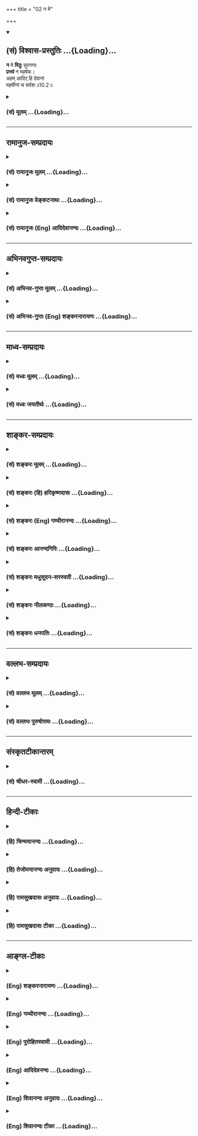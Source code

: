 +++
title = "02 न मे"

+++
<div class="js_include" newlevelforh1="2" title="(सं) विश्वास-प्रस्तुतिः" unfilled url="/purANam_vaiShNavam/mahAbhAratam/06-bhIShma-parva/03-bhagavad-gItA-parva/saMskRtam/vishvAsa-prastutiH/10_vibhUti-vistAra-yoga/02_na_me.md">
<details open><summary><h2>(सं) विश्वास-प्रस्तुतिः ...{Loading}...</h2></summary>

**न** मे **विदुः** सुरगणाः  
**प्रभवं** न महर्षयः।  
अहम् आदिर् हि देवानां  
महर्षीणां च सर्वशः॥10.2॥
</details>
</div>
<div class="js_include collapsed" newlevelforh1="3" title="(सं) मूलम्" unfilled url="/purANam_vaiShNavam/mahAbhAratam/06-bhIShma-parva/03-bhagavad-gItA-parva/saMskRtam/mUlam/10_vibhUti-vistAra-yoga/02_na_me.md">
<details><summary><h3>(सं) मूलम् ...{Loading}...</h3></summary>

न मे विदुः सुरगणाः प्रभवं न महर्षयः।  
अहमादिर्हि देवानां महर्षीणां च सर्वशः।।10.2।।
</details>
</div>


_________________
## रामानुज-सम्प्रदायः
<div class="js_include collapsed" newlevelforh1="3" title="(सं) रामानुजः मूलम्" unfilled url="/purANam_vaiShNavam/mahAbhAratam/06-bhIShma-parva/03-bhagavad-gItA-parva/saMskRtam/rAmAnujaH/mUlam/10_vibhUti-vistAra-yoga/02_na_me.md">
<details><summary><h3>(सं) रामानुजः मूलम् ...{Loading}...</h3></summary>

।।10.2।।**सुरगणा महर्षयः** च अतीन्द्रियार्थदर्शिनः अधिकतरज्ञाना अपि **मे
प्रभवं** प्रभावं **न विदुः;** मम नामकर्मस्वरूपस्वभावादिकं न जानन्ति। यतः
तेषां **देवानां महर्षीणां च सर्वशः** अहम् आदिः; तेषां स्वरूपस्य
ज्ञानशक्त्यादेः च अहम् एव आदिःतेषां
देवत्वदेवऋषित्वादिहेतुभूतपुण्यानुगुणं मया दत्तं ज्ञानं परिमितम्; अतः ते
परिमितज्ञानाः मत्स्वरूपकादिकं यथावत् न जानन्ति। तद् एतद्
देवाद्यचिन्त्यस्वरूपयाथात्म्यविषयज्ञानं
भक्त्युत्पत्तिविरोधिपापविमोचनोपायम् आह --

</details>
</div>
<div class="js_include collapsed" newlevelforh1="3" title="(सं) रामानुजः वेङ्कटनाथः" unfilled url="/purANam_vaiShNavam/mahAbhAratam/06-bhIShma-parva/03-bhagavad-gItA-parva/saMskRtam/rAmAnujaH/venkaTanAthaH/10_vibhUti-vistAra-yoga/02_na_me.md">
<details><summary><h3>(सं) रामानुजः वेङ्कटनाथः ...{Loading}...</h3></summary>

  
  
।।10.2।। वक्ष्यमाणस्य ज्ञानस्यातिदुर्लभत्वमादरणीयतरत्वायोच्यते -- न मे
विदुः इति श्लोकेन। सुरगणाःमहर्षयः इत्याभ्यां
प्रतिषेधौपयिकप्रतिषेध्यसम्भावनास्थलप्रदर्शनमित्यभिप्रायेणोक्तंअतीन्द्रियार्थदर्शिनोऽधिकतरज्ञाना
अपीति। प्रभावगोचरवेदनमत्र निषिध्यते न तु प्रभावः विशिष्टनिषेधे गौरवात्;
कर्माधीनोत्पत्तेरभावादेव तद्वेदनस्य निषेद्धुमयुक्तत्वात्; अनन्तरं चयो
माम् \[10।3\] इति प्रभावज्ञानमेवोच्यते; न तु जन्मज्ञानम्;अजम् इत्येव
वचनात् अत एवावताररहस्यविषयत्वमपि नात्रान्वितम्; प्रपञ्चितं च तत्प्रागेव
इह त्वन्यत्प्रपञ्च्यते ततश्चात्र देवर्षिभिरप्यवेद्यः ईश्वरे विद्यमानश्च
प्रभवः -- प्रकर्षेण सत्ता प्रभाव एव
भवितुमर्हतीत्यभिप्रायेणप्रभावमित्युक्तम्। प्रभावं विविच्याह -- मम
नामेति। जन्मविषयत्वे हेतुरनन्वित इत्यभिप्रायेणयत इत्यनेन हिशब्दस्य
हेतुपरता दर्शिता। सर्वशः इति न देवादीनां कात्स्न्र्यमात्रं विवक्षितं;
तस्य बहुवचनासङ्कोचादपि सिद्धेः अतस्तदभिप्रेतं व्यञ्जयति -- तेषां
स्वरूपस्येत्यादिना। कथमसौ प्रभावापरिज्ञानहेतुरिति शङ्कायामभिप्रेतं
हेतुत्वप्रकारं विशदयति -- तेषां देवत्वेति। वैषम्यनैर्घृण्यपरिहाराय
परिमितत्वसिद्धये च पुण्यानुगुणत्वकथनम्। को अद्धा वेद क इह प्रवोचत्। कुत
आ जाता कुत इयं विसृष्टिः। अर्वाग्देवा अस्य विसर्जनाय। अथा को वेद यत
आबभूव इयं विसृष्टिर्यत आबभूव। यदि वा दधे यदि वा न। यो अस्याध्यक्षः परमे
व्योमन्। सो अङ्ग वेद यदि वा न वेद \[ऋक्सं.8।7।17तै.ब्रा.2।8।9।76\]
इत्यादिश्रुत्यभिप्रायेणाह -- अत इति। यन्न देवा न मुनयो न चाहं न च शङ्करः।
जानन्ति परमेशस्य तद्विष्णोः परमं पदम् \[वि.पु.1।9।53\] इत्यादिस्मृतिश्च
द्रष्टव्या।  
  

</details>
</div>
<div class="js_include collapsed" newlevelforh1="3" title="(सं) रामानुजः (Eng) आदिदेवानन्दः" unfilled url="/purANam_vaiShNavam/mahAbhAratam/06-bhIShma-parva/03-bhagavad-gItA-parva/saMskRtam/rAmAnujaH/english/AdidevAnandaH/10_vibhUti-vistAra-yoga/02_na_me.md">
<details><summary><h3>(सं) रामानुजः (Eng) आदिदेवानन्दः ...{Loading}...</h3></summary>

10.2 However supernatural the vision and however great the knowledge of the host of the gods and the wise seers may be, they cannot comprehend My powers. They do not know My name, actions, essence, attributes etc.,
for the reason that I am the source in every way of these gods and great seers. I am the source of their nature and knowledge, power etc. The knowledge given to them by Me according to their meritorious deeds constitutes the cause of their being gods, the great seers etc. That knowledge is limited. Thus, they have limited knowledge and do not know the real nature of My essence. Sri Krsna proceeds to explain that knowledge about His real nature, which is beyond the grasp of gods etc.,
and which is the means for release from the evil that stands in the way of the rise of devotion.

</details>
</div>


_________________
## अभिनवगुप्त-सम्प्रदायः
<div class="js_include collapsed" newlevelforh1="3" title="(सं) अभिनव-गुप्तः मूलम्" unfilled url="/purANam_vaiShNavam/mahAbhAratam/06-bhIShma-parva/03-bhagavad-gItA-parva/saMskRtam/abhinava-guptaH/mUlam/10_vibhUti-vistAra-yoga/02_na_me.md">
<details><summary><h3>(सं) अभिनव-गुप्तः मूलम् ...{Loading}...</h3></summary>

।।10.1 -- 10.5।। प्राक्तनैर्नवभिरध्यायैर्य एवार्थो लक्षितः; स एव
प्रतिपदपाठैरस्मिन्नध्याये प्रतायते। तथा चाह -- भूय एव इति। उक्तमेवार्थं
स्फुटीकर्तुं +++(;N;K विस्पष्टीकर्तुं)+++ पुनः कथ्यमानं श्रृण्विति। अर्जुनोऽपि
एवमेवाभिधास्यति भूयः कथय +++(X; 18)+++ इति। इत्यध्यायतात्पर्यम्। शिष्टं
निगदव्याख्यातमिति ( -- व्याख्यानमिति) किं पुनरुक्तेन सन्दिग्धं तु
निर्णेष्यते। भूय इत्यादि पृथग्विधा इत्यन्तम्। असंमोहः उत्साहः।

</details>
</div>
<div class="js_include collapsed" newlevelforh1="3" title="(सं) अभिनव-गुप्तः (Eng) शङ्करनारायणः" unfilled url="/purANam_vaiShNavam/mahAbhAratam/06-bhIShma-parva/03-bhagavad-gItA-parva/saMskRtam/abhinava-guptaH/english/shankaranArAyaNaH/10_vibhUti-vistAra-yoga/02_na_me.md">
<details><summary><h3>(सं) अभिनव-गुप्तः (Eng) शङ्करनारायणः ...{Loading}...</h3></summary>

10.2 See Comment under 10.5

</details>
</div>


_________________
## माध्व-सम्प्रदायः
<div class="js_include collapsed" newlevelforh1="3" title="(सं) मध्वः मूलम्" unfilled url="/purANam_vaiShNavam/mahAbhAratam/06-bhIShma-parva/03-bhagavad-gItA-parva/saMskRtam/madhvaH/mUlam/10_vibhUti-vistAra-yoga/02_na_me.md">
<details><summary><h3>(सं) मध्वः मूलम् ...{Loading}...</h3></summary>

।।10.2।। प्रभवं प्रभावं; मदीयां जगदुत्पत्तिं वा।
तद्वशत्वात्तस्येत्युच्यते। यद्यस्ति तर्हि देवादधोऽपि जानन्ति;
सर्वज्ञत्वात् अतो नास्तीति भावः। अहमादिर्हि इति तूत्पत्तिरपि यस्य वशा;
कुतस्तस्य जनिरिति ज्ञापनार्थम्। अहं सर्वस्य जगतः प्रभवः प्रलयः \[7।6\]
इति चोक्तम्। उक्तं चैतत्सर्वमन्यत्रापि। को अद्धा वेद क इह प्रवोचत्कुत आ
जाता कुत इयं विसृष्टिः। अर्वाग्देवा अस्य विसर्जनेनाथा को वेद यत आ बभूव
\[ऋक्सं.8।7।17।6तै.ब्रा.2।89\] इति न तत्प्रभावमृषयश्च देवा विदुः
कुतोऽन्येऽल्पधृतिप्रमाणाः इति ऋग्वेदखिलेषु। अन्यस्त्वर्थोयो मामजं
\[10।3\] इति वाक्यादेव ज्ञायते।

</details>
</div>
<div class="js_include collapsed" newlevelforh1="3" title="(सं) मध्वः जयतीर्थः" unfilled url="/purANam_vaiShNavam/mahAbhAratam/06-bhIShma-parva/03-bhagavad-gItA-parva/saMskRtam/madhvaH/jayatIrthaH/10_vibhUti-vistAra-yoga/02_na_me.md">
<details><summary><h3>(सं) मध्वः जयतीर्थः ...{Loading}...</h3></summary>

।।10.2।। प्रभवशब्दः केनचित्सामर्थ्यमात्रवाचित्वेन व्याख्यातः; अन्येन तु
भगवदुत्पत्तिवाचित्वेन; तदुभयमङ्गीकुर्वन्नधिकमपि विवक्षुराह --
**प्रभवमि**ति। मदीयामुत्पत्तिमिति सम्बन्धः। जगदुत्पत्तिर्म इति कथं
विशेष्यते इत्यत आह -- **तदि**ति। जगदुत्पत्तिरिति वर्तते। एवं तर्हि
भगवत्प्रभाववज्जगदुपत्तिवच्च भगवदुत्पत्तिरस्त्येव; किन्तु
दुर्ज्ञानैवेत्यापन्नमित्यत आह -- **यदी**ति। भगवदुत्पत्तिरिति शेषः।
सर्वज्ञत्वात् सामान्यत इति शेषः। ततः परं न च सामान्यतोऽपि
जानन्तीत्यध्याहारः। अतः सर्वथाऽनुपलम्भात्। प्रभावादिकं तु विशेषत एव न
जानन्ति; न तु सामान्यतोऽपीति भावः। ननु
भगवदुत्पत्तेरभावश्चेदत्राभिप्रेतस्तदाअहमादिर्हि इति हेतुवचनं न
सङ्गच्छते। अत्र हि देवादयोऽर्वाक्तना मया सृष्टाः कथं पूर्वतनीमुत्पत्तिं
जानीयुः इति प्रतीयत इत्यत आह -- **अहमि**ति। अपिशब्दोऽध्याहृतेन
सर्वस्येत्यनेन सम्बध्यते। कुतः जनकात्। नन्वत्र
सर्वस्याप्युत्पत्तिर्भगवदधीनेति नोच्यते किन्तु देवादीनामेव; तत्कथमनेन
कारणाभावः सिध्यति इति चेत्; न देवादिशब्दस्योपलक्षणार्थत्वात्। तत्कुत
इत्यत आह -- **अहमि**ति। उक्तमर्थत्रयमुपपादयति -- **उक्तं चे**तिं। इयं
विसृष्टिर्विविधा जगत्सृष्टिः कुतः कारणादाजातेति कः पुरुषः कुतः
प्रमाणादद्धा वेद कश्चेह लोके प्रावोचत् न कोऽपि कुतश्चित्। यतो देवा
अस्येश्वरस्य विसर्जनेन निष्प्रभा अर्वाचीनाः। सर्वथाऽप्यज्ञाने तदभावः
स्यादित्यत उक्तं; अथान्यत् यतो यस्मात् इयमा बभूव स कः
प्रजापतिर्भगवानद्धा वेदेत्यर्थः। न तत्प्रभावमित्यत्राद्धेति द्रष्टव्यम्।
अत एव व्युत्क्रमः। प्रमाणं प्रमा। अन्यस्त्वर्थो भगवतो जन्माभावः।

</details>
</div>


_________________
## शाङ्कर-सम्प्रदायः
<div class="js_include collapsed" newlevelforh1="3" title="(सं) शङ्करः मूलम्" unfilled url="/purANam_vaiShNavam/mahAbhAratam/06-bhIShma-parva/03-bhagavad-gItA-parva/saMskRtam/shankaraH/mUlam/10_vibhUti-vistAra-yoga/02_na_me.md">
<details><summary><h3>(सं) शङ्करः मूलम् ...{Loading}...</h3></summary>

।।10.2।। --,**न मे विदुः** न जानन्ति **सुरगणाः** ब्रह्मादयः। किं ते न
विदुः मम **प्रभवं** प्रभावं प्रभुशक्त्यतिशयम्; अथवा प्रभवं प्रभवनम्
उत्पत्तिम्। नापि **महर्षयः** भृग्वादयः विदुः। कस्मात् ते न
विदुरित्युच्यते -- **अहम् आदिः** कारणं हि यस्मात् **देवानां महर्षीणां च
सर्वशः** सर्वप्रकारैः।। किञ्च --,

</details>
</div>
<div class="js_include collapsed" newlevelforh1="3" title="(सं) शङ्करः (हि) हरिकृष्णदासः" unfilled url="/purANam_vaiShNavam/mahAbhAratam/06-bhIShma-parva/03-bhagavad-gItA-parva/saMskRtam/shankaraH/hindI/harikRShNadAsaH/10_vibhUti-vistAra-yoga/02_na_me.md">
<details><summary><h3>(सं) शङ्करः (हि) हरिकृष्णदासः ...{Loading}...</h3></summary>

।।10.2।। मैं ( ऐसा ) किसलिये कहता हूँ सो बतलाते हैं --, ब्रह्मादि देवता
मेरे प्रभवको यानी अतिशय प्रभुत्वशक्तिको अथवा प्रभव यानी मेरी उत्पत्तिको
नहीं जानते और भृगु आदि महर्षि भी ( मेरे प्रभवको ) नहीं जानते। वे किस
कारणसे नहीं जानते सो कहते हैं --,, क्योंकि देवोंका और महर्षियोंका सब
प्रकारसे मैं ही आदि -- मूल कारण हूँ।  
  
,

</details>
</div>
<div class="js_include collapsed" newlevelforh1="3" title="(सं) शङ्करः (Eng) गम्भीरानन्दः" unfilled url="/purANam_vaiShNavam/mahAbhAratam/06-bhIShma-parva/03-bhagavad-gItA-parva/saMskRtam/shankaraH/english/gambhIrAnandaH/10_vibhUti-vistAra-yoga/02_na_me.md">
<details><summary><h3>(सं) शङ्करः (Eng) गम्भीरानन्दः ...{Loading}...</h3></summary>

10.2 Na sura-sanah, neither the gods-Brahma and others; viduh,
know;-what do they not know;-me, My; prabhavam (prabhavam), majesty,
abundance of lordly power-or, derived in the sense of 'coming into
being', it means origin. Nor even the maharsayah, great sages, Bhrgu and
others \[Bhrgu, Marici, Atri, Pulastya, Pulaha, Kratu and
Vasistha.-Tr.\] devanam, of the gods; ca, and; maharsinam, of the great
sages. Besides,

</details>
</div>
<div class="js_include collapsed" newlevelforh1="3" title="(सं) शङ्करः आनन्दगिरिः" unfilled url="/purANam_vaiShNavam/mahAbhAratam/06-bhIShma-parva/03-bhagavad-gItA-parva/saMskRtam/shankaraH/AnandagiriH/10_vibhUti-vistAra-yoga/02_na_me.md">
<details><summary><h3>(सं) शङ्करः आनन्दगिरिः ...{Loading}...</h3></summary>

।।10.2।। कश्चिदन्योऽपि परमं वचो मह्यं वक्ष्यति तेन च मम तत्त्वज्ञानं
भविष्यत्यतो भगवद्वचनमकिंचित्करमिति शङ्कित्वा परिहरति --
**किमर्थमित्यादिना।** इन्द्रादयो भृग्वादयश्च भगवत्प्रभावं न
विदन्तीत्यत्र प्रश्नपूर्वकं हेतुमाह -- **कस्मादिति।**
निमित्तत्वेनोपादानत्वेन च यतो देवादीनां भगवानेव हेतुरतस्तद्विकारास्ते न
तस्य प्रभावं विदुरित्यर्थः।

</details>
</div>
<div class="js_include collapsed" newlevelforh1="3" title="(सं) शङ्करः मधुसूदन-सरस्वती" unfilled url="/purANam_vaiShNavam/mahAbhAratam/06-bhIShma-parva/03-bhagavad-gItA-parva/saMskRtam/shankaraH/madhusUdana-sarasvatI/10_vibhUti-vistAra-yoga/02_na_me.md">
<details><summary><h3>(सं) शङ्करः मधुसूदन-सरस्वती ...{Loading}...</h3></summary>

।।10.2।। प्राग्बहुधोक्तमेव किमर्थं पुनर्वक्ष्यसीत्यत आह -- प्रभवं प्रभावं
प्रभुशक्त्यतिशयं; प्रभवनमुत्पत्तिमनेकविभूतिभिराविर्भावं वा। सुरगणा
इन्द्रादयो महर्षयश्च भृग्वादयः सर्वज्ञा अपि न मे विदुः। तेषां तदज्ञाने
हेतुमाह -- अहं हि यस्मात्सर्वेषां देवानां महर्षीणां च सर्वशः सर्वैः
प्रकारैरुत्पादकत्वेन बुद्ध्यादिप्रवर्तकत्वेन च निमित्तत्वेनोपादानत्वेन
चेति वा कारणम्। अतो मद्विकारास्ते मत्प्रभावं न जानन्तीत्यर्थः।

</details>
</div>
<div class="js_include collapsed" newlevelforh1="3" title="(सं) शङ्करः नीलकण्ठः" unfilled url="/purANam_vaiShNavam/mahAbhAratam/06-bhIShma-parva/03-bhagavad-gItA-parva/saMskRtam/shankaraH/nIlakaNThaH/10_vibhUti-vistAra-yoga/02_na_me.md">
<details><summary><h3>(सं) शङ्करः नीलकण्ठः ...{Loading}...</h3></summary>

।।10.2।। दुर्ज्ञेयत्वाच्च मत्स्वरूपस्याहं त्वां ब्रवीमीत्याह -- **न मे
इति।** प्रभवं प्रकृष्टं भवमैश्वर्यं वियदादिसृष्टिसामर्थ्यं न विदुः। तत्र
हेतुराह अहमिति। अयं भावः -- देहोत्पत्त्यनन्तरं हि देवादीनां
बुद्ध्यादिलाभो न चार्वाचीनैर्बुद्ध्यादिभिः स्वोत्पत्तिप्राक्कालीनोऽर्थः
परिच्छेत्तुं शक्यत इति। पदार्थः स्पष्टः।

</details>
</div>
<div class="js_include collapsed" newlevelforh1="3" title="(सं) शङ्करः धनपतिः" unfilled url="/purANam_vaiShNavam/mahAbhAratam/06-bhIShma-parva/03-bhagavad-gItA-parva/saMskRtam/shankaraH/dhanapatiH/10_vibhUti-vistAra-yoga/02_na_me.md">
<details><summary><h3>(सं) शङ्करः धनपतिः ...{Loading}...</h3></summary>

।।10.2।। ननु किमर्थं वक्ष्यसि त्वया वक्ष्यमाणस्य
सुरादिभिर्ज्ञातत्वात्ततएव ममापि ज्ञानसंभवादितिचेत्तत्राह -- नेति। मे मम
प्रभवं पभूत्वातिशयं उत्पत्तिं वा सुरराणा इन्द्रादयो न विदुः न जानन्ति।
नापि भृग्वादयो महर्षयः। कुत इत्याह। हि यस्मातहं देवानां महर्षीणां च
सर्वशः सर्वप्रकारैरुपादानत्वादिभिरादिः कारणं तत्मादित्यर्थः।

</details>
</div>


_________________
## वल्लभ-सम्प्रदायः
<div class="js_include collapsed" newlevelforh1="3" title="(सं) वल्लभः मूलम्" unfilled url="/purANam_vaiShNavam/mahAbhAratam/06-bhIShma-parva/03-bhagavad-gItA-parva/saMskRtam/vallabhaH/mUlam/10_vibhUti-vistAra-yoga/02_na_me.md">
<details><summary><h3>(सं) वल्लभः मूलम् ...{Loading}...</h3></summary>

।।10.2।। उक्तस्यापि पुनः परमतया कथने दुर्विज्ञेयत्वं हेतुमाह -- न मे
विदुरिति। प्रभवं योगवैभवं जन्मादिकं वा महर्षयः अतीन्द्रियार्थदर्शिनोऽपि
हि यतस्तेषामादिरहं इत्यतो न विदुः अर्वाचीनाः; नहि जन्यो जनकस्यादिं
जानाति।

</details>
</div>
<div class="js_include collapsed" newlevelforh1="3" title="(सं) वल्लभः पुरुषोत्तमः" unfilled url="/purANam_vaiShNavam/mahAbhAratam/06-bhIShma-parva/03-bhagavad-gItA-parva/saMskRtam/vallabhaH/puruShottamaH/10_vibhUti-vistAra-yoga/02_na_me.md">
<details><summary><h3>(सं) वल्लभः पुरुषोत्तमः ...{Loading}...</h3></summary>

  
  
।।10.2।। अथ स्वकृपां विना अस्योक्तस्वस्वरूपस्यातिदुर्ज्ञेयत्वेन
दुर्लभत्वमाह -- न म इति। मे मम प्रभवं प्रकृष्टं भवं जन्म --
प्रादुर्भावमिति यावत् -- सुरगणा ब्रह्मेन्द्रादयो महर्षयो भृग्वादयो न
विदुः न जानन्ति। अहं देवानां ब्रह्मादीनां सर्वशः सर्वप्रकारैः
आधिदैविकत्वेन देवत्वेन च आदिर्मूलभूतः। च पुनस्तथैव महर्षीणाम्। हीति
निश्चयेन सन्देहाभावार्थं देवत्वात् ऋषित्वात् स्वमूलभूतत्वेन
ज्ञानमावश्यकं; तथापि भूभारहरणार्थं स्वरक्षार्थं धर्मरक्षार्थं
प्रादुर्भावं जानन्ति परं यदर्थं यद्रूपश्च प्रादुर्भावस्तं मत्कृपां विना
न जानन्तीति भावः।  
  

</details>
</div>


_________________
## संस्कृतटीकान्तरम्
<div class="js_include collapsed" newlevelforh1="3" title="(सं) श्रीधर-स्वामी" unfilled url="/purANam_vaiShNavam/mahAbhAratam/06-bhIShma-parva/03-bhagavad-gItA-parva/saMskRtam/shrIdhara-svAmI/10_vibhUti-vistAra-yoga/02_na_me.md">
<details><summary><h3>(सं) श्रीधर-स्वामी ...{Loading}...</h3></summary>

।।10.2।। उक्तस्यापि पुनर्वचने दुर्ज्ञेयत्वं हेतुमाह **-- न म इति**। मे मम
प्रकृष्टं भवं जन्मरहितस्यापि नानाविभूतिभिराविर्भावं सुरगणा अपि महर्षयो
भृग्वादयोऽपि न जानन्ति। तत्र हेतुःअहं हि देवानां महर्षीणां चादिः कारणम्;
सर्वशः सर्वप्रकारैरुत्पादकत्वेन बुद्ध्यादिप्रवर्तकत्वेन च। अतो मदनुग्रहं
विना मां केऽपि न जानन्तीत्यर्थः।

</details>
</div>


_________________
## हिन्दी-टीकाः
<div class="js_include collapsed" newlevelforh1="3" title="(हि) चिन्मयानन्दः" unfilled url="/purANam_vaiShNavam/mahAbhAratam/06-bhIShma-parva/03-bhagavad-gItA-parva/hindI/chinmayAnandaH/10_vibhUti-vistAra-yoga/02_na_me.md">
<details><summary><h3>(हि) चिन्मयानन्दः ...{Loading}...</h3></summary>

।।10.2।। जब कभी हम प्रत्यक्ष प्रमाण या अनुभव के द्वारा कोई ज्ञान प्राप्त
नहीं कर सकते हैं; तब हम उसे उस विषय के ज्ञाता पुरुषों से समझना चाहते
हैं। उन्हें आप्त पुरुष कहा जाता है। किन्तु ब्रह्मविद्या के क्षेत्र में
आत्मप्रशिक्षण की यह अप्रत्यक्ष विधि भी कठिन है; क्योंकि; भगवान् कहते
हैं; मेरी उत्पत्ति को न देवतागण जानते हैं और न महर्षिजन। बाद में; भगवान्
श्रीकृष्ण स्वयं ही स्पष्ट करेंगे कि महर्षि शब्द से उनका निश्चित अभिप्राय
क्या है। ये महर्षिगण पुराणों में बताये हुए भृगु आदि सप्त ऋषि नहीं है।
सप्त ऋषियों का दार्शनिक अर्थ निम्न प्रकार से है। जब अनन्तस्वरूप ब्रह्म
केवल आभासिक रूप से समष्टि बुद्धि (महत् तत्त्व) के साथ तादात्म्य को
प्राप्त कर अपना एक व्यक्तित्व प्रकट (अहंकार) करता है; तब वह स्वयं ही
स्वयं को; स्वयं के आनन्द के लिए इस विषयात्मक जगत् में प्रपेक्षित करता है
अथवा व्यक्त करता है। वास्तव में; ये भोग के विषय सूक्ष्म होते हैं;
जिन्हें तन्मात्रा कहते हैं। इन सबको पुराणों में सप्त ऋषि कह कर विभिन्न
नाम भी दिये गये हैं वे सप्तर्षि हैं महत् तत्त्व; अहंकार और
पंचतन्मात्राएं। पुराणों में इन्हें मानवीय रूप दे दिया गया है। संयुक्त
रूप में ये सप्तर्षि मनुष्य के बौद्धिक और मानसिक जीवन के तथा सृष्टि के
निमित्त और उपादान कारण के प्रतीक हैं। देव (सुर) शब्द का वाच्यार्थ स्वर्ग
के निवासी यहाँ अभिप्रेत नहीं है; यद्यपि वह अर्थ भी संभव है। देव शब्द
द्यु धातु से बनता है; जिसका अर्थ है प्रकाशित करना। अत हमारी
ज्ञानेन्द्रियाँ ही वे देव हैं; जो हमारे असंख्य अनुभवों के लिए विषयों को
प्रकाशित करते हैं। इसलिए यह कथन उचित ही है कि चिन्मय स्वरूप मैं सब
देवगणों तथा महर्षिजनों का आदिकारण हूँ। अर्थात् आत्मा हमारे स्थूल और
सूक्ष्म; शारीरिक और मानसिक जीवन का अधिष्ठान है। यद्यपि वे इस सत्य आत्मा
में ही स्थित रहते हैं; किन्तु वे मेरे प्रभव को नहीं जान सकते। चैतन्य
आत्मा हमारे हृदय में द्रष्टा के रूप में स्थित है; इसलिए वह इन्द्रियों का
दृश्य विषय; या मन की भावना अथवा बुद्धि के ज्ञान का विषय कदापि नहीं बन
सकता। तब क्या यह सत्य है कि सम्पूर्ण जगत् के आदिकारण इस आत्मा का ज्ञान और
अनुभव किसी को भी नहीं हो सकता है ऐसी आशंका को दूर करने के लिए भगवान्
कहते हैं --

</details>
</div>
<div class="js_include collapsed" newlevelforh1="3" title="(हि) तेजोमयानन्दः अनुवादः" unfilled url="/purANam_vaiShNavam/mahAbhAratam/06-bhIShma-parva/03-bhagavad-gItA-parva/hindI/tejomayAnandaH/anuvAdaH/10_vibhUti-vistAra-yoga/02_na_me.md">
<details><summary><h3>(हि) तेजोमयानन्दः अनुवादः ...{Loading}...</h3></summary>

।।10.2।। मेरी उत्पत्ति (प्रभव) को न देवतागण जानते हैं और न महर्षिजन;
क्योंकि मैं सब प्रकार से देवताओं और महर्षियों का भी आदिकारण हूँ।।

</details>
</div>
<div class="js_include collapsed" newlevelforh1="3" title="(हि) रामसुखदासः अनुवादः" unfilled url="/purANam_vaiShNavam/mahAbhAratam/06-bhIShma-parva/03-bhagavad-gItA-parva/hindI/rAmasukhadAsaH/anuvAdaH/10_vibhUti-vistAra-yoga/02_na_me.md">
<details><summary><h3>(हि) रामसुखदासः अनुवादः ...{Loading}...</h3></summary>

।।10.2।। मेरे प्रकट होनेको न देवता जानते हैं और न महर्षि; क्योंकि मैं सब
प्रकारसे देवताओं और महर्षियोंका आदि हूँ।

</details>
</div>
<div class="js_include collapsed" newlevelforh1="3" title="(हि) रामसुखदासः टीका" unfilled url="/purANam_vaiShNavam/mahAbhAratam/06-bhIShma-parva/03-bhagavad-gItA-parva/hindI/rAmasukhadAsaH/TIkA/10_vibhUti-vistAra-yoga/02_na_me.md">
<details><summary><h3>(हि) रामसुखदासः टीका ...{Loading}...</h3></summary>

।।10.2।।***व्याख्या --*न मे विदुः सुरगणाः प्रभवं न महर्षयः--**यद्यपि
देवताओंके शरीर, बुद्धि, लोक, सामग्री आदि सब दिव्य हैं, तथापि वे मेरे
प्रकट होनेको नहीं जानते। तात्पर्य है कि मेरा जो विश्वरूपसे प्रकट होना
है, मत्स्य, कच्छप आदि अवताररूपसे प्रकट होना है, सृष्टिमें क्रिया, भाव और
विभूतिरूपसे प्रकट होना है, ऐसे मेरे प्रकट होनेके उद्देश्यको, लक्ष्यको,
हेतुओंको देवता भी पूरापूरा नहीं जानते। मेरे प्रकट होनेको पूरा-पूरा जानना
तो दूर रहा, उनको तो मेरे दर्शन भी बड़ी कठिनतासे होते हैं। इसलिये वे मेरे
दर्शनके लिये हरदम लालायित रहते हैं (गीता 11। 52)। ऐसे ही जिन महर्षियोंने
अनेक ऋचाओंको, मन्त्रोंको, विद्याओंको, विलक्षणविलक्षण शक्तियोंको प्रकट
किया है, जो संसारसे ऊँचे उठे हुए हैं, जो दिव्य अनुभवसे युक्त हैं, जिनके
लिये कुछ करना, जानना और पाना बाकी नहीं रहा है, ऐसे तत्त्वज्ञ जीवन्मुक्त
महर्षि लोग भी मेरे प्रकट होनेको अर्थात् मेरे अवतारोंको, अनेक प्रकारकी
लीलाओंको, मेरे महत्त्वको पूरा-पूरा नहीं जानते। यहाँ भगवान्ने देवता और
महर्षि -- इन दोनोंका नाम लिया है। इसमें ऐसा मालूम देता है कि ऊँचे पदकी
दृष्टिसे देवताका नाम और ज्ञानकी दृष्टिसे महर्षिका नाम लिया गया है। इन
दोनोंका मेरे प्रकट होनेको न जाननेमें कारण यह है कि मैं देवताओँ और
महर्षियोंका सब प्रकारसे आदि हूँ-- **अहमादिर्हि देवानां महर्षीणां च
सर्वशः।** उनमें जो कुछ बुद्धि है, शक्ति है, सामर्थ्य है, पद है, प्रभाव
है, महत्ता है, वह सब उन्होंने मेरेसे ही प्राप्त की है। अतः मेरेसे
प्राप्त किये हुए प्रभाव, शक्ति, सामर्थ्य आदिसे वे मेरेको पूरा कैसे जान
सकते हैं; अर्थात् नहीं जान सकते। जैसे बालक जिस माँसे पैदा हुआ है, उस
माँके विवाहको और अपने शरीरके पैदा होनेको नहीं जानता; ऐसे ही देवता और
महर्षि मेरेसे ही प्रकट हुए हैं अतः वे मेरे प्रकट होनेको और अपने कारणको
नहीं जानते। कार्य अपने कारणमें लीन तो हो सकता है, पर उसको जान नहीं सकता।
ऐसे ही देवता और महर्षि मेरेसे उत्पन्न होनेसे, मेरा कार्य होनेसे कारणरूप
मेरेको नहीं जान सकते, प्रत्युत मेरेमें लीन हो सकते हैं। तात्पर्य यह हुआ
कि देवता और महर्षि भगवान्के आदिको, अन्तको और वर्तमानकी इयत्ताको अर्थात्
भगवान् ऐसे ही हैं, इतने ही अवतार लेते हैं -- इस माप-तौलको नहीं जान सकते।
कारण कि इन देवताओं और महर्षियोंके प्रकट होनेसे पहले भी भगवान्
ज्यों-के-त्यों ही थे और उनके लीन होनेपर भी भगवान् ज्यों-के-त्यों ही
रहेंगे। अतः जिनके शरीरोंका आदि और अन्त होता रहता है, वे देवता और महर्षि
अनादि-अनन्तको अर्थात् असीम परमात्माको अपनी सीमित बुद्धि, योग्यता,
सामर्थ्य आदिके द्वारा कैसे जान सकते हैं; असीमको अपनी सीमित बुद्धिके
अन्तर्गत कैसे ला सकते हैं; अर्थात् नहीं ला सकते। इसी अध्यायके चौदहवें
श्लोकमें अर्जुनने भी भगवान्से कहा है कि आपको देवता और दानव नहीं जानते;
क्योंकि देवताओंके पास भोग-सामग्रीकी और दानवोंके पास माया-शक्तिकी अधिकता
है। तात्पर्य है कि भोगोंमें लगे रहनेसे देवताओँको (मेरेको जाननेके लिये)
समय ही नहीं मिलता और माया-शक्तिसे छल-कपट करनेसे दानव मेरेको जान ही नहीं
सकते।  
  
***सम्बन्ध--***पूर्वश्लोकमें कहा गया कि देवता और महर्षिलोग भी भगवान्के
प्रकट होनेको सर्वथा नहीं जान सकते, तो फिर मनुष्य भगवान्को कैसे जानेगा और
उसका कल्याण कैसे होगा; इसका उपाय आगेके श्लोकमें बताते हैं।

</details>
</div>


_________________
## आङ्ग्ल-टीकाः
<div class="js_include collapsed" newlevelforh1="3" title="(Eng) शङ्करनारायणः" unfilled url="/purANam_vaiShNavam/mahAbhAratam/06-bhIShma-parva/03-bhagavad-gItA-parva/english/shankaranArAyaNaH/10_vibhUti-vistAra-yoga/02_na_me.md">
<details><summary><h3>(Eng) शङ्करनारायणः ...{Loading}...</h3></summary>

10.2. Neither the hosts of gods, nor the great seers know My origin.
For, I am the first, in every respect, among the gods and great seers.

</details>
</div>
<div class="js_include collapsed" newlevelforh1="3" title="(Eng) गम्भीरानन्दः" unfilled url="/purANam_vaiShNavam/mahAbhAratam/06-bhIShma-parva/03-bhagavad-gItA-parva/english/gambhIrAnandaH/10_vibhUti-vistAra-yoga/02_na_me.md">
<details><summary><h3>(Eng) गम्भीरानन्दः ...{Loading}...</h3></summary>

10.2 Neither the gods nor the great sages know My majesty. For, in all respects, I am the source of the gods and the great sages.

</details>
</div>
<div class="js_include collapsed" newlevelforh1="3" title="(Eng) पुरोहितस्वामी" unfilled url="/purANam_vaiShNavam/mahAbhAratam/06-bhIShma-parva/03-bhagavad-gItA-parva/english/purohitasvAmI/10_vibhUti-vistAra-yoga/02_na_me.md">
<details><summary><h3>(Eng) पुरोहितस्वामी ...{Loading}...</h3></summary>

10.2 Neither the professors of divinity nor the great ascetics know My origin, for I am the source of them all.

</details>
</div>
<div class="js_include collapsed" newlevelforh1="3" title="(Eng) आदिदेवनन्दः" unfilled url="/purANam_vaiShNavam/mahAbhAratam/06-bhIShma-parva/03-bhagavad-gItA-parva/english/AdidevanandaH/10_vibhUti-vistAra-yoga/02_na_me.md">
<details><summary><h3>(Eng) आदिदेवनन्दः ...{Loading}...</h3></summary>

10.2 Neither the host of the gods nor the great seers know My power.
Indeed, I am the only source of the gods and of the great seers.

</details>
</div>
<div class="js_include collapsed" newlevelforh1="3" title="(Eng) शिवानन्दः अनुवादः" unfilled url="/purANam_vaiShNavam/mahAbhAratam/06-bhIShma-parva/03-bhagavad-gItA-parva/english/shivAnandaH/anuvAdaH/10_vibhUti-vistAra-yoga/02_na_me.md">
<details><summary><h3>(Eng) शिवानन्दः अनुवादः ...{Loading}...</h3></summary>

10.2 Neither the hosts of the gods nor the great sages know My origin;
for in every way I am the source of all the gods and the great sages.

</details>
</div>
<div class="js_include collapsed" newlevelforh1="3" title="(Eng) शिवानन्दः टीका" unfilled url="/purANam_vaiShNavam/mahAbhAratam/06-bhIShma-parva/03-bhagavad-gItA-parva/english/shivAnandaH/TIkA/10_vibhUti-vistAra-yoga/02_na_me.md">
<details><summary><h3>(Eng) शिवानन्दः टीका ...{Loading}...</h3></summary>

10.2 Commentary Prabhavam Origin. It may also mean great lordly power.Maharshis great sages like Bhrigu.As I am the source of all these gods; sages and living beings; it is very difficult for them to know Me.Sarvasah In every way -- not only am I the source of all the gods and the sages but also their efficient cause; their inner ruler and the dispenser or ordainer and the guide of their intellect; etc.

</details>
</div>
